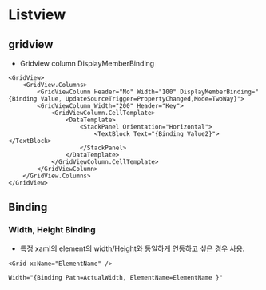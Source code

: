# Listview

## gridview

- Gridview column DisplayMemberBinding

```
<GridView>
    <GridView.Columns>
        <GridViewColumn Header="No" Width="100" DisplayMemberBinding="{Binding Value, UpdateSourceTrigger=PropertyChanged,Mode=TwoWay}">
        <GridViewColumn Width="200" Header="Key">
            <GridViewColumn.CellTemplate>
                <DataTemplate>
                    <StackPanel Orientation="Horizontal">
                        <TextBlock Text="{Binding Value2}"></TextBlock>
                    </StackPanel>
                </DataTemplate>
            </GridViewColumn.CellTemplate>
        </GridViewColumn>
    </GridView.Columns>
</GridView>
```

## Binding

### Width, Height Binding

- 특정 xaml의 element의 width/Height와 동일하게 연동하고 싶은 경우 사용.

```
<Grid x:Name="ElementName" />

Width="{Binding Path=ActualWidth, ElementName=ElementName }"
```
